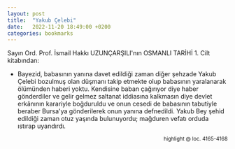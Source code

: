```yaml
---
layout: post
title:  "Yakub Çelebi"
date:   2022-11-20 18:49:00 +0200
categories: bookmarks
---
```


Sayın Ord. Prof. İsmail Hakkı UZUNÇARŞILI'nın OSMANLI TARİHİ 1. Cilt kitabından:

* Bayezid, babasının yanına davet edildiği zaman diğer şehzade Yakub Çelebi bozulmuş olan düşmanı takip etmekte olup babasının yaralanarak ölümünden haberi yoktu. Kendisine baban çağırıyor diye haber gönderdiler ve gelir gelmez saltanat iddiasına kalkmasın diye devlet erkânının karariyle boğduruldu ve onun cesedi de babasının tabutiyle beraber Bursa'ya gönderilerek onun yanına defnedildi. Yakub Bey şehid edildiği zaman otuz yaşında bulunuyordu; mağduren vefatı orduda ıstırap uyandırdı.

<p style="text-align: right;"><sup>highlight @ loc. 4165-4168</sup></p>

